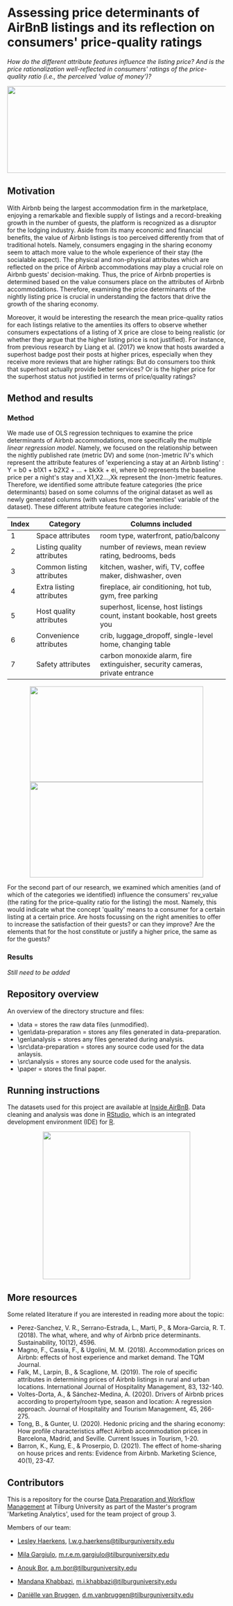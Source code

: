 # Assessing price determinants of AirBnB listings and its reflection on consumers' price-quality ratings 
_How do the different attribute features influence the listing price? And is the price rationalization well-reflected in consumers' ratings of the price-quality ratio (i.e., the perceived 'value of money')?_

<p align = 'center' >
   <img src = 'https://upload.wikimedia.org/wikipedia/commons/thumb/6/69/Airbnb_Logo_Bélo.svg/2560px-Airbnb_Logo_Bélo.svg.png' width = 640 height = 200 />
</p>


## Motivation

With Airbnb being the largest accommodation firm in the marketplace, enjoying a remarkable and flexible supply of listings and a record-breaking growth in the number of guests, the platform is recognized as a disruptor for the lodging industry. Aside from its many economic and financial benefits, the value of Airbnb listings is too perceived differently from that of traditional hotels. Namely, consumers engaging in the sharing economy seem to attach more value to the whole experience of their stay (the socialable aspect). The physical and non-physical attributes which are reflected on the price of Airbnb accommodations may play a crucial role on Airbnb guests' decision-making. Thus, the price of Airbnb properties is determined based on the value consumers place on the attributes of Airbnb accommodations. Therefore, examining the price determinants of the nightly listing price is crucial in understanding the factors that drive the growth of the sharing economy. 

Moreover, it would be interesting the research the mean price-quality ratios for each listings relative to the amentiies its offers to observe whether consumers expectations of a listing of X price are close to being realistic (or whether they argue that the higher listing price is not justified). For instance, from previous research by Liang et al. (2017) we know that hosts awarded a superhost badge post their posts at higher prices, especially when they receive more reviews that are higher ratings: But do consumers too think that superhost actually provide better services? Or is the higher price for the superhost status not justified in terms of price/quality ratings?


## Method and results

### Method 

We made use of OLS regression techniques to examine the price determinants of Airbnb accommodations, more specifically the _multiple linear regression model_. Namely, we focused on the relationship between the nightly published rate (metric DV) and some (non-)metric IV's which represent the attribute features of 'experiencing a stay at an Airbnb listing' : Y = b0 + b1X1 + b2X2 + ... + bkXk + ei, where b0 represents the baseline price per a night's stay and X1,X2...,Xk represent the (non-)metric features. Therefore, we identified some attribute feature categories (the price determinants) based on some columns of the original dataset as well as newly generated columns (with values from the 'amenities' variable of the dataset). These different attribute feature categories include: 

Index | Category                   | Columns included
------|----------------------------|--------------------
1     | Space attributes           | room type, waterfront, patio/balcony 
2     | Listing quality attributes | number of reviews, mean review rating, bedrooms, beds
3     | Common listing attributes  | kitchen, washer, wifi, TV, coffee maker, dishwasher, oven
4     | Extra listing attributes   | fireplace, air conditioning, hot tub, gym, free parking
5     | Host quality attributes    | superhost, license, host listings count, instant bookable, host greets you
6     | Convenience attributes     | crib, luggage_dropoff, single-level home, changing table
7     | Safety attributes          | carbon monoxide alarm, fire extinguisher, security cameras, private entrance
<p align="center">
  <img src = 'https://media.giphy.com/media/gHoJgcYgjalRxouMir/giphy.gif' width = '400' height = '220' /> 
  <img src = 'https://media.giphy.com/media/PjlpT8M92at7Jy2v5G/giphy.gif', width = '400' height = '220' />
</p>

For the second part of our research, we examined which amenities (and of which of the categories we identified) influence the consumers' rev_value (the rating for the price-quality ratio for the listing) the most. Namely, this would indicate what the concept 'quality' means to a consumer for a certain listing at a certain price. Are hosts focussing on the right amenities to offer to increase the satisfaction of their guests? or can they improve? Are the elements that for the host constitute or justify a higher price, the same as for the guests?

### Results 
_Still need to be added_

## Repository overview 
An overview of the directory structure and files: 
* \data = stores the raw data files (unmodified). 
* \gen\data-preparation = stores any files generated in data-preparation.
* \gen\analysis = stores any files generated during analysis. 
* \src\data-preparation = stores any source code used for the data anlaysis. 
* \src\analysis = stores any source code used for the analysis. 
* \paper = stores the final paper.

## Running instructions
The datasets used for this project are available at [Inside AirBnB](http://insideairbnb.com/get-the-data.html).
Data cleaning and analysis was done in [RStudio](https://www.rstudio.com/), which is an integrated development environment (IDE) for [R](https://www.r-project.org/). 

<p align="center">
  <img src = 'https://media.giphy.com/media/J4JIj5vHSjhHAPy9w5/giphy.gif' width = '340' height = '340' /> 
</p>

## More resources
Some related literature if you are interested in reading more about the topic: 
* Perez-Sanchez, V. R., Serrano-Estrada, L., Marti, P., & Mora-Garcia, R. T. (2018). The what, where, and why of Airbnb price determinants. Sustainability, 10(12), 4596.
* Magno, F., Cassia, F., & Ugolini, M. M. (2018). Accommodation prices on Airbnb: effects of host experience and market demand. The TQM Journal.
* Falk, M., Larpin, B., & Scaglione, M. (2019). The role of specific attributes in determining prices of Airbnb listings in rural and urban locations. International Journal of Hospitality Management, 83, 132-140.
* Voltes-Dorta, A., & Sánchez-Medina, A. (2020). Drivers of Airbnb prices according to property/room type, season and location: A regression approach. Journal of Hospitality and Tourism Management, 45, 266-275.
* Tong, B., & Gunter, U. (2020). Hedonic pricing and the sharing economy: How profile characteristics affect Airbnb accommodation prices in Barcelona, Madrid, and Seville. Current Issues in Tourism, 1-20.
* Barron, K., Kung, E., & Proserpio, D. (2021). The effect of home-sharing on house prices and rents: Evidence from Airbnb. Marketing Science, 40(1), 23-47.

## Contributors
This is a repository for the course [Data Preparation and Workflow Management](https://dprep.hannesdatta.com) at Tilburg University as part of the Master's program 'Marketing Analytics', used for the team project of group 3. 

Members of our team: 

* [Lesley Haerkens](https://github.com/lesleyhaerkens), l.w.g.haerkens@tilburguniversity.edu

* [Mila Gargiulo](https://github.com/MilaGargiulo), m.r.e.m.gargiulo@tilburguniversity.edu

* [Anouk Bor](https://github.com/AnoukBor), a.m.bor@tilburguniversity.edu

* [Mandana Khabbazi](https://github.com/Mandanakhabbazi), m.i.khabbazi@tilburguniversity.edu

* [Daniëlle van Bruggen](https://github.com/daniellevb00), d.m.vanbruggen@tilburguniversity.edu


